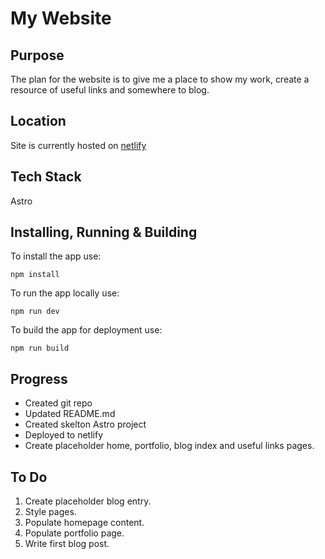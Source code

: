 # My Website
## Purpose
The plan for the website is to give me a place to show my work, create a resource of useful links and somewhere to blog.

## Location
Site is currently hosted on [netlify](https://idyllic-panda-edae7a.netlify.app)

## Tech Stack
Astro

## Installing, Running & Building
To install the app use:
```
npm install
```
To run the app locally use:
```
npm run dev
```
To build the app for deployment use:
```
npm run build
```
## Progress
- Created git repo
- Updated README.md
- Created skelton Astro project
- Deployed to netlify
- Create placeholder home, portfolio, blog index and useful links pages.

## To Do
1. Create placeholder blog entry.
2. Style pages.
3. Populate homepage content.
4. Populate portfolio page.
5. Write first blog post.
